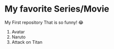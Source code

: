 # My favorite Series/Movie
My First repository
That is so funny! :joy:
1. Avatar
2. Naruto
3. Attack on Titan
